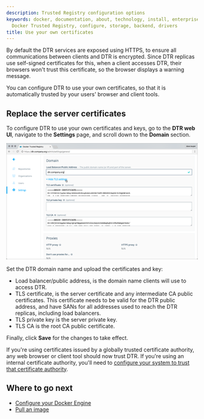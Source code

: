 ```yaml
---
description: Trusted Registry configuration options
keywords: docker, documentation, about, technology, install, enterprise, hub, CS engine,
  Docker Trusted Registry, configure, storage, backend, drivers
title: Use your own certificates
---
```


<!-- TODO: review page for v2.2 -->

By default the DTR services are exposed using HTTPS, to ensure all
communications between clients and DTR is encrypted. Since DTR
replicas use self-signed certificates for this, when a client accesses
DTR, their browsers won't trust this certificate, so the browser displays a
warning message.

You can configure DTR to use your own certificates, so that it is automatically
trusted by your users' browser and client tools.

## Replace the server certificates

To configure DTR to use your own certificates and keys, go to the
**DTR web UI**, navigate to the **Settings** page, and scroll down to the
**Domain** section.

![](../images/use-your-certificates-1.png)


Set the DTR domain name and upload the certificates and key:

* Load balancer/public address, is the domain name clients will use to access DTR.
* TLS certificate, is the server certificate and any intermediate CA public
certificates. This certificate needs to be valid for the DTR public address,
and have SANs for all addresses used to reach the DTR replicas, including load
balancers.
* TLS private key is the server private key.
* TLS CA is the root CA public certificate.

Finally, click **Save** for the changes to take effect.

If you're using certificates issued by a globally trusted certificate authority,
any web browser or client tool should now trust DTR. If you're using an internal
certificate authority, you'll need to [configure your system to trust that
certificate authority](../repos-and-images/index.md).

## Where to go next

* [Configure your Docker Engine](../repos-and-images/index.md)
* [Pull an image](../repos-and-images/pull-an-image.md)
